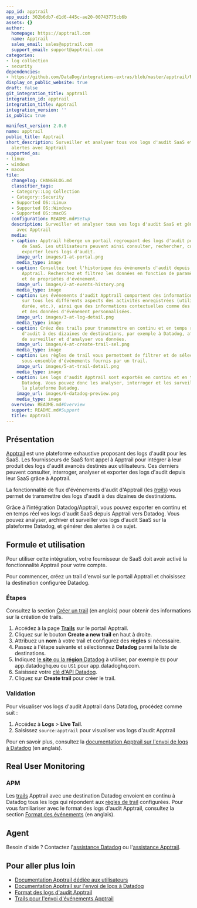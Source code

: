 ```yaml
---
app_id: apptrail
app_uuid: 302b6db7-d1d6-445c-ae20-00743775cb6b
assets: {}
author:
  homepage: https://apptrail.com
  name: Apptrail
  sales_email: sales@apptrail.com
  support_email: support@apptrail.com
categories:
- log collection
- security
dependencies:
- https://github.com/DataDog/integrations-extras/blob/master/apptrail/README.md
display_on_public_website: true
draft: false
git_integration_title: apptrail
integration_id: apptrail
integration_title: Apptrail
integration_version: ''
is_public: true

manifest_version: 2.0.0
name: apptrail
public_title: Apptrail
short_description: Surveiller et analyser tous vos logs d'audit SaaS et générer des
  alertes avec Apptrail
supported_os:
- linux
- windows
- macos
tile:
  changelog: CHANGELOG.md
  classifier_tags:
  - Category::Log Collection
  - Category::Security
  - Supported OS::Linux
  - Supported OS::Windows
  - Supported OS::macOS
  configuration: README.md#Setup
  description: Surveiller et analyser tous vos logs d'audit SaaS et générer des alertes
    avec Apptrail
  media:
  - caption: Apptrail héberge un portail regroupant des logs d'audit pour les fournisseurs
      de SaaS. Les utilisateurs peuvent ainsi consulter, rechercher, configurer et
      exporter leurs logs d'audit.
    image_url: images/1-at-portal.png
    media_type: image
  - caption: Consultez tout l'historique des événements d'audit depuis le portail
      Apptrail. Recherchez et filtrez les données en fonction de paramètres temporels
      et de propriétés d'événement.
    image_url: images/2-at-events-history.png
    media_type: image
  - caption: Les événements d'audit Apptrail comportent des informations détaillées
      sur tous les différents aspects des activités enregistrées (utilisateur, emplacement,
      durée, etc.), ainsi que des informations contextuelles comme des adresses IP
      et des données d'événement personnalisées.
    image_url: images/3-at-log-detail.png
    media_type: image
  - caption: Créez des trails pour transmettre en continu et en temps réel des logs
      d'audit à des dizaines de destinations, par exemple à Datadog, afin d'archiver,
      de surveiller et d'analyser vos données.
    image_url: images/4-at-create-trail-sel.png
    media_type: image
  - caption: Les règles de trail vous permettent de filtrer et de sélectionner un
      sous-ensemble d'événements fournis par un trail.
    image_url: images/5-at-trail-detail.png
    media_type: image
  - caption: Les logs d'audit Apptrail sont exportés en continu et en temps réel vers
      Datadog. Vous pouvez donc les analyser, interroger et les surveiller depuis
      la plateforme Datadog.
    image_url: images/6-datadog-preview.png
    media_type: image
  overview: README.md#Overview
  support: README.md#Support
  title: Apptrail
---
```


<!--  SOURCED FROM https://github.com/DataDog/integrations-extras -->


## Présentation

[Apptrail][1] est une plateforme exhaustive proposant des logs d'audit pour les SaaS. Les fournisseurs de SaaS font appel à Apptrail pour intégrer à leur produit des logs d'audit avancés destinés aux utilisateurs. Ces derniers peuvent consulter, interroger, analyser et exporter des logs d'audit depuis leur SaaS grâce à Apptrail.

La fonctionnalité de flux d'événements d'audit d'Apptrail (les [_trails_][2]) vous permet de transmettre des logs d'audit à des dizaines de destinations.

Grâce à l'intégration Datadog/Apptrail, vous pouvez exporter en continu et en temps réel vos logs d'audit SaaS depuis Apptrail vers Datadog. Vous pouvez analyser, archiver et surveiller vos logs d'audit SaaS sur la plateforme Datadog, et générer des alertes à ce sujet.

## Formule et utilisation

Pour utiliser cette intégration, votre fournisseur de SaaS doit avoir activé la fonctionnalité Apptrail pour votre compte.

Pour commencer, créez un trail d'envoi sur le portail Apptrail et choisissez la destination configurée Datadog.

### Étapes

Consultez la section [Créer un trail][3] (en anglais) pour obtenir des informations sur la création de trails.

1. Accédez à la page [**Trails**][4] sur le portail Apptrail.
2. Cliquez sur le bouton **Create a new trail** en haut à droite.
3. Attribuez un **nom** à votre trail et configurez des **règles** si nécessaire.
4. Passez à l'étape suivante et sélectionnez **Datadog** parmi la liste de destinations.
5. Indiquez [le **site** ou la **région** Datadog][5] à utiliser, par exemple `EU` pour app.datadoghq.eu ou `US1` pour app.datadoghq.com.
6. Saisissez votre [clé d'API Datadog][6].
7. Cliquez sur **Create trail** pour créer le trail.

### Validation

Pour visualiser vos logs d'audit Apptrail dans Datadog, procédez comme suit :

1. Accédez à **Logs** > **Live Tail**.
2. Saisissez `source:apptrail` pour visualiser vos logs d'audit Apptrail

Pour en savoir plus, consultez la [documentation Apptrail sur l'envoi de logs à Datadog][7] (en anglais).

## Real User Monitoring

### APM

Les [trails][2] Apptrail avec une destination Datadog envoient en continu à Datadog tous les logs qui répondent aux [règles de trail][8] configurées. Pour vous familiariser avec le format des logs d'audit Apptrail, consultez la section [Format des événements][9] (en anglais).

## Agent

Besoin d'aide ? Contactez l'[assistance Datadog][10] ou l'[assistance Apptrail][11].

## Pour aller plus loin

- [Documentation Apptrail dédiée aux utilisateurs][12]
- [Documentation Apptrail sur l'envoi de logs à Datadog][7]
- [Format des logs d'audit Apptrail][9]
- [Trails pour l'envoi d'événements Apptrail][2]

[1]: https://apptrail.com
[2]: https://apptrail.com/docs/consumers/guide/event-delivery/#trails
[3]: https://apptrail.com/docs/consumers/guide/event-delivery/working-with-trails#creating-a-trail
[4]: https://portal.apptrail.com/trails
[5]: https://docs.datadoghq.com/fr/getting_started/site/
[6]: https://app.datadoghq.com/organization-settings/api-keys
[7]: https://apptrail.com/docs/consumers/guide/event-delivery/integrations/datadog
[8]: https://apptrail.com/docs/consumers/guide/event-delivery/working-with-trails#selecting-events-using-trail-rules
[9]: https://apptrail.com/docs/consumers/guide/event-format
[10]: https://docs.datadoghq.com/fr/help/
[11]: mailto:support@apptrail.com
[12]: https://apptrail.com/docs/consumers/guide
